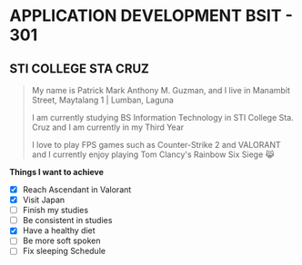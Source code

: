 # **APPLICATION DEVELOPMENT BSIT - 301**
## **STI COLLEGE STA CRUZ**
> My name is Patrick Mark Anthony M. Guzman, and I live in Manambit Street, Maytalang 1 | Lumban, Laguna
>
> I am currently studying BS Information Technology in STI College Sta. Cruz and I am currently in my Third Year
>
> I love to play FPS games such as Counter-Strike 2 and VALORANT and I currently enjoy playing Tom Clancy's Rainbow Six Siege 😹

**Things I want to achieve**

- [x] Reach Ascendant in Valorant
- [X] Visit Japan
- [ ] Finish my studies
- [ ] Be consistent in studies
- [x] Have a healthy diet
- [ ] Be more soft spoken
- [ ] Fix sleeping Schedule
